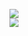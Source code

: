 [![](https://img.shields.io/badge/Made%20With-Github%20Spray-lightgrey.svg?style=for-the-badge&logo=github)](https://github.com/Annihil/github-spray#5281)  
[![](https://i.imgur.com/2DrTn0Z.gif)](https://github.com/Annihil/github-spray)